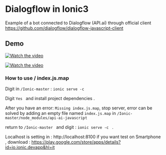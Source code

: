 # Dialogflow in Ionic3
Example of a bot connected to Dialogflow (API.ai) through official client https://github.com/dialogflow/dialogflow-javascript-client

## Demo
[![Watch the video]()](https://drive.google.com/open?id=14QwYxa2AbDAcNuAxuDK48Kw5mRhOJbZd)

[![Watch the video]()](https://drive.google.com/open?id=16ULal4BcuPySrD_54wZUvg6bVRqE0-g6)



### How to use / index.js.map
Digit in `/Ionic-master` : `ionic serve -c `  

Digit `Yes ` and install project dependencies .

After you have an error: `Missing index.js.map`, stop server,
error can be solved by adding an empty file named `index.js.map` in `/Ionic-master/node_modules/api-ai-javascript`

return to `/Ionic-master ` and digit  : `ionic serve -c ` .

Localhost is setting in : http://localhost:8100
if you want test on Smartphone , download : https://play.google.com/store/apps/details?id=io.ionic.devapp&hl=it 
